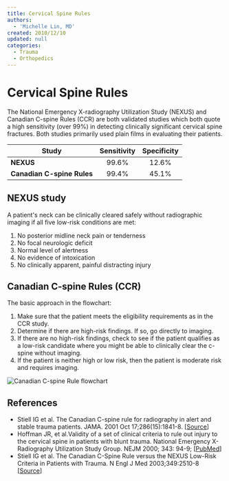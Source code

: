 ```yaml
---
title: Cervical Spine Rules
authors:
  - 'Michelle Lin, MD'
created: 2010/12/10
updated: null
categories:
  - Trauma
  - Orthopedics
---
```


# Cervical Spine Rules

The National Emergency X-radiography Utilization Study (NEXUS) and Canadian C-spine Rules (CCR) are both validated studies which both quote a high sensitivity (over 99%) in detecting clinically significant cervical spine fractures. Both studies primarily used plain films in evaluating their patients.

| Study                      | Sensitivity | Specificity |
| -------------------------- | :---------: | :---------: |
| **NEXUS**                  |    99.6%    |    12.6%    |
| **Canadian C-spine Rules** |    99.4%    |    45.1%    |

## NEXUS study 

A patient's neck can be clinically cleared safely without radiographic imaging if all five low-risk conditions are met:

1. No posterior midline neck pain or tenderness 
2. No focal neurologic deficit
3. Normal level of alertness
4. No evidence of intoxication
5. No clinically apparent, painful distracting injury

## Canadian C-spine Rules (CCR)

The basic approach in the flowchart: 

1. Make sure that the patient meets the eligibility requirements as in the CCR study. 
2. Determine if there are high-risk findings. If so, go directly to imaging.
3. If there are no high-risk findings, check to see if the patient qualifies as a low-risk candidate where you might be able to clinically clear the c-spine without imaging.
4. If the patient is neither high or low risk, then the patient is moderate risk and requires imaging.

![Canadian C-spine Rule flowchart](media/cspine-rules_image-2.png)

## References

- Stiell IG et al. The Canadian C-spine rule for radiography in alert and stable trauma patients. JAMA. 2001 Oct 17;286(15):1841-8. [[Source](http://jama.jamanetwork.com/data/Journals/JAMA/4804/JOC10637.pdf)]
- Hoffman JR, et al.Validity of a set of clinical criteria to rule out injury to the cervical spine in patients with blunt trauma. National Emergency X-Radiography Utilization Study Group. NEJM 2000; 343: 94-9; [[PubMed](http://www.ncbi.nlm.nih.gov/pubmed/10891516)]
- Stiell IG et al. The Canadian C-Spine Rule versus the NEXUS Low-Risk Criteria in Patients with Trauma. N Engl J Med 2003;349:2510-8 [[Source](http://www.nejm.org/doi/pdf/10.1056/NEJMoa031375)]
